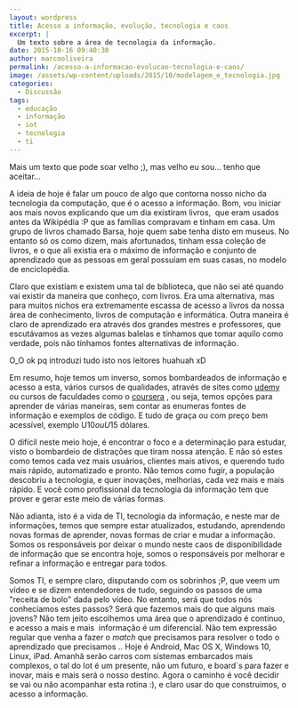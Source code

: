 ```yaml
---
layout: wordpress
title: Acesso a informação, evolução, tecnologia e caos
excerpt: |
  Um texto sobre a área de tecnologia da informação.
date: 2015-10-16 09:40:30
author: marcooliveira
permalink: /acesso-a-informacao-evolucao-tecnologia-e-caos/
image: /assets/wp-content/uploads/2015/10/modelagem_e_tecnologia.jpg
categories:
  - Discussão
tags:
  - educação
  - informação
  - iot
  - tecnologia
  - ti
---
```


Mais um texto que pode soar velho ;), mas velho eu sou... tenho que aceitar...

A ideia de hoje é falar um pouco de algo que contorna nosso nicho da tecnologia da computação, que é o acesso a informação. Bom, vou iniciar aos mais novos explicando que um dia existiram livros,  que eram usados antes da Wikipédia :P que as famílias compravam e tinham em casa. Um grupo de livros chamado Barsa, hoje quem sabe tenha disto em museus. No entanto só os como dizem, mais afortunados, tinham essa coleção de livros, e o que ali existia era o máximo de informação e conjunto de aprendizado que as pessoas em geral possuíam em suas casas, no modelo de enciclopédia.

<!--more-->

Claro que existiam e existem uma tal de biblioteca, que não sei até quando vai existir da maneira que conheço, com livros. Era uma alternativa, mas para muitos nichos era extremamente escassa de acesso a livros da nossa área de conhecimento, livros de computação e informática. Outra maneira é claro de aprendizado era através dos grandes mestres e professores, que escutávamos as vezes algumas balelas e tínhamos que tomar aquilo como verdade, pois não tínhamos fontes alternativas de informação.

O_O ok pq introduzi tudo isto nos leitores huahuah xD

Em resumo, hoje temos um inverso, somos bombardeados de informação e acesso a esta, vários cursos de qualidades, através de sites como <a href="http://udemy.com" target="_blank">udemy</a> ou cursos de faculdades como o <a href="http://coursera.org" target="_blank">coursera</a> , ou seja, temos opções para aprender de várias maneiras, sem contar as enumeras fontes de informação e exemplos de código. E tudo de graça ou com preço bem acessível, exemplo U$10 ou U$15 dólares.

O difícil neste meio hoje, é encontrar o foco e a determinação para estudar, visto o bombardeio de distrações que tiram nossa atenção. E não só estes como temos cada vez mais usuários, clientes mais ativos, e querendo tudo mais rápido, automatizado e pronto. Não temos como fugir, a população descobriu a tecnologia, e quer inovações, melhorias, cada vez mais e mais rápido. E você como profissional da tecnologia da informação tem que prover e gerar este meio de várias formas.

Não adianta, isto é a vida de TI, tecnologia da informação, e neste mar de informações, temos que sempre estar atualizados, estudando, aprendendo novas formas de aprender, novas formas de criar e mudar a informação. Somos os responsáveis por deixar o mundo neste caos de disponibilidade de informação que se encontra hoje, somos o responsáveis por melhorar e refinar a informação e entregar para todos.

Somos TI, e sempre claro, disputando com os sobrinhos ;P, que veem um vídeo e se dizem entendedores de tudo, seguindo os passos de uma "receita de bolo" dada pelo vídeo. No entanto, será que todos nós conhecíamos estes passos? Será que fazemos mais do que alguns mais jovens? Não tem jeito escolhemos uma área que o aprendizado é continuo, e acesso a mais e mais  informação é um diferencial. Não tem expressão regular que venha a fazer o <em>match</em> que precisamos para resolver o todo o aprendizado que precisamos .. Hoje é Android, Mac OS X, Windows 10, Linux, iPad. Amanhã serão carros com sistemas embarcados mais complexos, o tal do Iot é um presente, não um futuro, e board`s para fazer e inovar, mais e mais será o nosso destino. Agora o caminho é você decidir se vai ou não acompanhar esta rotina :), e claro usar do que construimos, o acesso a informação.